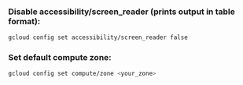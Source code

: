 ### Disable accessibility/screen_reader (prints output in table format):

```bash
gcloud config set accessibility/screen_reader false
```

### Set default compute zone:

```bash
gcloud config set compute/zone <your_zone>
```